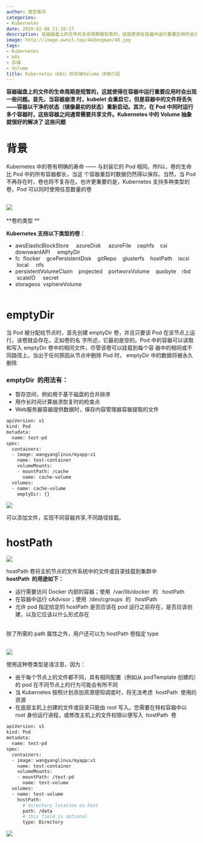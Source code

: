 ```yaml
---
author: 南宫乘风
categories:
- Kubernetes
date: 2020-02-08 21:10:17
description: 容器磁盘上的文件的生命周期是短暂的，这就使得在容器中运行重要应用时会出现一些问题。首先，当容器崩溃时，会重启它，但是容器中的文件将丢失容器以干净的状态镜像最初的状态重新启动。其次，在中同时运行多个容器。。。。。。。
image: http://image.ownit.top/4kdongman/40.jpg
tags:
- Kubernetes
- k8s
- 存储
- Volume
title: Kubernetes（k8s）的存储Volume 详细介绍
---
```


<!--more-->

**容器磁盘上的文件的生命周期是短暂的，这就使得在容器中运行重要应用时会出现一些问题。首先，当容器崩溃 时，kubelet 会重启它，但是容器中的文件将丢失——容器以干净的状态（镜像最初的状态）重新启动。其次，在 Pod 中同时运行多个容器时，这些容器之间通常需要共享文件。Kubernetes 中的 Volume 抽象就很好的解决了 这些问题**

# 背景 

Kubernetes 中的卷有明确的寿命 —— 与封装它的 Pod 相同。所f以，卷的生命比 Pod 中的所有容器都长，当这 个容器重启时数据仍然得以保存。当然，当 Pod 不再存在时，卷也将不复存在。也许更重要的是，Kubernetes 支持多种类型的卷，Pod 可以同时使用任意数量的卷

## ![](http://image.ownit.top/csdn/20200208201700623.png)  
**卷的类型 **

**Kubernetes 支持以下类型的卷：**

- awsElasticBlockStore     azureDisk     azureFile    cephfs    csi     downwardAPI     emptyDir
- fc  flocker    gcePersistentDisk    gitRepo    glusterfs    hostPath    iscsi    local     nfs
- persistentVolumeClaim    projected    portworxVolume    quobyte    rbd    scaleIO     secret
- storageos  vsphereVolume  
 

# emptyDir 

当 Pod 被分配给节点时，首先创建 emptyDir 卷，并且只要该 Pod 在该节点上运行，该卷就会存在。正如卷的名 字所述，它最初是空的。Pod 中的容器可以读取和写入 emptyDir 卷中的相同文件，尽管该卷可以挂载到每个容 器中的相同或不同路径上。当出于任何原因从节点中删除 Pod 时， emptyDir 中的数据将被永久删除 

### emptyDir  的用法有：

 -    暂存空间，例如用于基于磁盘的合并排序
 -    用作长时间计算崩溃恢复时的检查点
 -    Web服务器容器提供数据时，保存内容管理器容器提取的文件

```bash
apiVersion: v1
kind: Pod
metadata:
  name: test-pd
spec:
  containers:
  - image: wangyanglinux/myapp:v1
    name: test-container
    volumeMounts:
    - mountPath: /cache
      name: cache-volume
  volumes:
  - name: cache-volume
    emptyDir: {}
```

![](http://image.ownit.top/csdn/20200208204350151.png)

可以添加文件，实现不同容器共享,不同路径挂载。

# hostPath 

![](http://image.ownit.top/csdn/20200208205950766.png)

hostPath 卷将主机节点的文件系统中的文件或目录挂载到集群中  
**hostPath  的用途如下：**

- 运行需要访问 Docker 内部的容器；使用  /var/lib/docker  的   hostPath
- 在容器中运行 cAdvisor；使用  /dev/cgroups  的   hostPath
- 允许 pod 指定给定的 hostPath 是否应该在 pod 运行之前存在，是否应该创建，以及它应该以什么形式存在  
 

除了所需的 path 属性之外，用户还可以为 hostPath 卷指定 type  
 

![](http://image.ownit.top/csdn/20200208205509332.png)

使用这种卷类型是请注意，因为：

 -    由于每个节点上的文件都不同，具有相同配置（例如从 podTemplate 创建的）的 pod 在不同节点上的行为可能会有所不同
 -    当 Kubernetes 按照计划添加资源感知调度时，将无法考虑  hostPath  使用的资源
 -    在底层主机上创建的文件或目录只能由 root 写入。您需要在特权容器中以 root 身份运行进程，或修改主机上的文件权限以便写入  hostPath  卷

```bash
apiVersion: v1
kind: Pod
metadata:
  name: test-pd
spec:
  containers:
  - image: wangyanglinux/myapp:v1
    name: test-container
    volumeMounts:
    - mountPath: /test-pd
      name: test-volume
  volumes:
  - name: test-volume
    hostPath:
      # directory location on host
      path: /data
      # this field is optional
      type: Directory
```

![](http://image.ownit.top/csdn/20200208210826790.png)